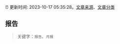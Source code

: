 :alarm_clock: 更新时间: 2023-10-17 05:35:28。[文章来源](/README.md)、[文章分类](/TAGS.md)

## 报告


> 关键字：`报告`、`月报`



